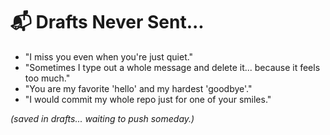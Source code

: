 # 📬 Drafts Never Sent...

- "I miss you even when you're just quiet."
- "Sometimes I type out a whole message and delete it... because it feels too much."
- "You are my favorite 'hello' and my hardest 'goodbye'."
- "I would commit my whole repo just for one of your smiles."

_(saved in drafts... waiting to push someday.)_
